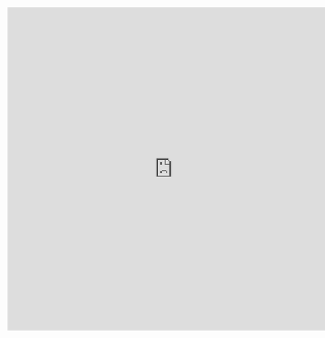 <iframe src="http://spreadsheets.google.com/embeddedform?formkey=dEdoTUxXcnRyQkluZTZTaUVpRmExd0E6MA" width="760" height="746" frameborder="0" marginheight="0" marginwidth="0">Loading...</iframe>
